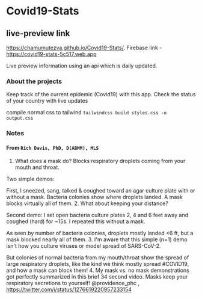 # Covid19-Stats
## live-preview link
 https://chamumutezva.github.io/Covid19-Stats/.
 Firebase link - https://covid19-stats-5c517.web.app

Live preview information using an api which is daily updated.

### About the projects
Keep track of the current epidemic (Covid19) with this app. Check the status of
your country with live updates 

compile normal css to tailwind `tailwindcss build styles.css -o output.css`

### Notes 
#### From `Rich Davis, PhD, D(ABMM), MLS`
1. What does a mask do? Blocks respiratory droplets coming from your mouth and throat.

Two simple demos:

First, I sneezed, sang, talked & coughed toward an agar culture plate with or without a mask. Bacteria colonies show where droplets landed. A mask blocks virtually all of them.
2. What about keeping your distance?

Second demo: I set open bacteria culture plates 2, 4 and 6 feet away and coughed (hard) for ~15s. I repeated this without a mask.

As seen by number of bacteria colonies, droplets mostly landed <6 ft, but a mask blocked nearly all of them.
3. I'm aware that this simple (n=1) demo isn't how you culture viruses or model spread of SARS-CoV-2. 

But colonies of normal bacteria from my mouth/throat show the spread of large respiratory droplets, like the kind we think mostly spread #COVID19, and how a mask can block them!
4. My mask vs. no mask demonstrations got perfectly summarized in this brief 34 second video. Masks keep your respiratory secretions to yourself! 
@providence_phc , https://twitter.com/i/status/1276619220957233154


